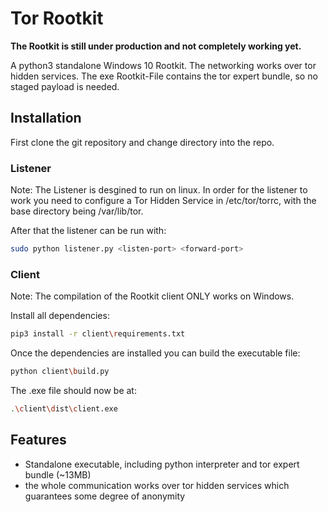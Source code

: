 # Tor Rootkit
**The Rootkit is still under production and not completely working yet.**

A python3 standalone Windows 10 Rootkit. The networking works over tor hidden services.
The exe Rootkit-File contains the tor expert bundle, so no staged payload is needed.

## Installation
First clone the git repository and change directory into the repo.

### Listener
Note: The Listener is desgined to run on linux.
In order for the listener to work you need to configure a Tor Hidden Service in /etc/tor/torrc,
with the base directory being /var/lib/tor.

After that the listener can be run with:
```bash
sudo python listener.py <listen-port> <forward-port>
```

### Client
Note: The compilation of the Rootkit client ONLY works on Windows. 

Install all dependencies:
```bash
pip3 install -r client\requirements.txt
```
Once the dependencies are installed you can build the executable file:
```bash
python client\build.py
```
The .exe file should now be at:
```bash
.\client\dist\client.exe
```

## Features
- Standalone executable, including python interpreter and tor expert bundle (~13MB)
- the whole communication works over tor hidden services which guarantees some degree of anonymity
